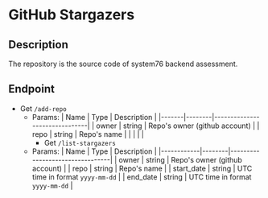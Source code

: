 # GitHub Stargazers

## Description

The repository is the source code of system76 backend assessment.

## Endpoint

-   Get `/add-repo`
    -   Params:
        | Name | Type | Description |
        |-------|--------|-------------------------------|
        | owner | string | Repo's owner (github account) |
        | repo | string | Repo's name |
        | | | |
        -   Get `/list-stargazers`
    -   Params:
        | Name | Type | Description |
        |------------|--------|---------------------------------|
        | owner | string | Repo's owner (github account) |
        | repo | string | Repo's name |
        | start_date | string | UTC time in format `yyyy-mm-dd` |
        | end_date | string | UTC time in format `yyyy-mm-dd` |
